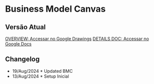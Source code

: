 # Business Model Canvas

## Versão Atual
[OVERVIEW: Accessar no Google Drawings](https://docs.google.com/drawings/d/1LDVFgGZBJcKsntF1MJgB_Y5skqeSBI1mjtDtm7hmOt8/edit?usp=sharing)
[DETAILS DOC: Accessar no Google Docs](https://docs.google.com/document/d/1dMvBe4FH52Bsh3mDYgn-a84B_LyIfZvZKMUeaZPACbw/edit?usp=sharing)

## Changelog
 * 19/Aug/2024 * Updated BMC
 * 13/Aug/2024 * Setup Inicial